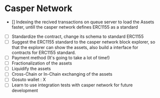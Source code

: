 # Casper Network

- [] Indexing the recived transactions on queue server to load the Assets faster, untill the casper network defines ERC1155 as a standard
- [ ] Standardize the contract, change its schema to standard ERC1155
- [ ] Suggest the ERC1155 standard to the casper network block explorer, so that the explorer can show the assets, also build a interface for contracts for ERC1155 standard.
- [ ] Payment method (It's going to take a lot of time!)
- [ ] Fractionalization of the assets
- [ ] Liquidify the assets
- [ ] Cross-Chain or In-Chain exchanging of the assets
- [ ] Gosuto wallet : X
- [ ] Learn to use integration tests with casper network for future development
